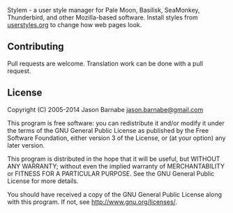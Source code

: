 Stylem - a user style manager for Pale Moon, Basilisk, SeaMonkey, Thunderbird, and other Mozilla-based software. Install styles from [userstyles.org](https://userstyles.org/) to change how web pages look.

Contributing
------------

Pull requests are welcome. Translation work can be done with a pull request.

License
-------

Copyright (C) 2005-2014 Jason Barnabe <jason.barnabe@gmail.com>

This program is free software: you can redistribute it and/or modify
it under the terms of the GNU General Public License as published by
the Free Software Foundation, either version 3 of the License, or
(at your option) any later version.

This program is distributed in the hope that it will be useful,
but WITHOUT ANY WARRANTY; without even the implied warranty of
MERCHANTABILITY or FITNESS FOR A PARTICULAR PURPOSE.  See the
GNU General Public License for more details.

You should have received a copy of the GNU General Public License
along with this program.  If not, see <http://www.gnu.org/licenses/>.
